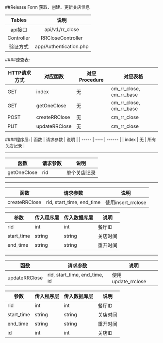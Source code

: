##Release Form 获取、创建、更新关店信息


|   Tables   |           说明           |
| :--------: | :--------------------: |
|   api接口    |    api/v1/rr_close     |
| Controller |   RRCloseController    |
|    验证方式    | app/Authentication.php |

####速查表:

| HTTP请求方式 | 对应函数          | 对应Procedure | 对应表格                    |
| -------- | ------------- | ----------- | ----------------------- |
| GET      | index         | 无           | cm_rr_close, cm_rr_base |
| GET      | getOneClose   | 无           | cm_rr_close, cm_rr_base |
| POST     | createRRClose | 无           | cm_rr_close             |
| PUT      | updateRRClose | 无           | cm_rr_close             |

####程序层:
| 函数    | 请求参数 | 说明     |
| ----- | ---- | ------ |
| index | 无    | 所有关店记录 |

----

| 函数          | 请求参数 | 说明     |
| ----------- | ---- | ------ |
| getOneClose | rid  | 单个关店记录 |

----


| 函数            | 请求参数                      | 说明               |
| ------------- | ------------------------- | ---------------- |
| createRRClose | rid, start_time, end_time | 使用insert_rrclose |

| 参数         | 传入程序层  | 传入数据库层 | 说明   |
| ---------- | ------ | ------ | ---- |
| rid        | int    | int    | 餐厅ID |
| start_time | string | string | 关店时间 |
| end_time   | string | string | 重开时间 |

----

| 函数            | 请求参数                          | 说明               |
| ------------- | ----------------------------- | ---------------- |
| updateRRClose | rid, start_time, end_time, id | 使用update_rrclose |

| 参数         | 传入程序层  | 传入数据库层 | 说明   |
| ---------- | ------ | ------ | ---- |
| rid        | int    | int    | 餐厅ID |
| start_time | string | string | 关店时间 |
| end_time   | string | string | 重开时间 |
| id         | int    | int    | 关店ID |





